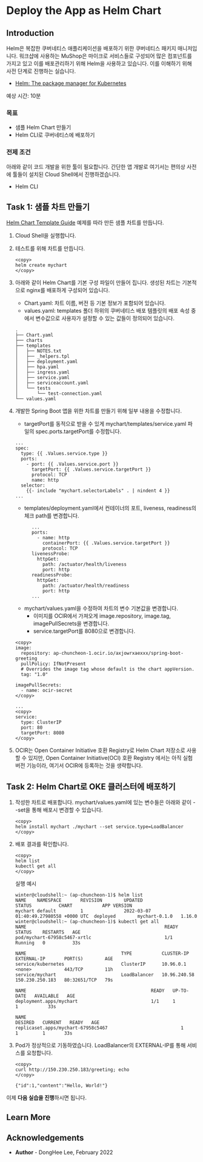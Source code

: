 # Deploy the App as Helm Chart

## Introduction

Helm은 복잡한 쿠버네티스 애플리케이션을 배포하기 위한 쿠버네티스 패키지 매니저입니다. 워크샵에 사용하는 MuShop은 마이크로 서비스들로 구성되어 많은 컴포넌트를 가지고 있고 이를 배포관리하기 위해 Helm을 사용하고 있습니다. 이를 이해하기 위해 사전 단계로 진행하는 실습니다.

- [Helm: The package manager for Kubernetes](https://helm.sh/)

예상 시간: 10분

### 목표

* 샘플 Helm Chart 만들기
* Helm CLI로 쿠버네티스에 배포하기

### 전제 조건

아래와 같이 코드 개발을 위한 툴이 필요합니다. 간단한 앱 개발로 여기서는 편의상 사전에 툴들이 설치된 Cloud Shell에서 진행하겠습니다.

* Helm CLI

## **Task 1**: 샘플 차트 만들기

[Helm Chart Template Guide](https://helm.sh/docs/chart_template_guide/getting_started/) 예제를 따라 만든 샘플 차트를 만듭니다.

1. Cloud Shell을 실행합니다.

2. 테스트를 위해 차트를 만듭니다.

    ````
    <copy>
    helm create mychart
    </copy>    
    ````

3. 아래와 같이 Helm Chart를 기본 구성 파일이 만들어 집니다. 생성된 차트는 기본적으로 nginx를 배포하게 구성되어 있습니다.

    - Chart.yaml: 차트 이름, 버전 등 기본 정보가 포함되어 있습니다.
    - values.yaml: templates 폴더 하위의 쿠버네티스 배포 템플릿의 배포 속성 중에서 변수값으로 사용자가 설정할 수 있는 값들이 정의되어 있습니다.
    ````
    .
    ├── Chart.yaml
    ├── charts
    ├── templates
    │   ├── NOTES.txt
    │   ├── _helpers.tpl
    │   ├── deployment.yaml
    │   ├── hpa.yaml
    │   ├── ingress.yaml
    │   ├── service.yaml
    │   ├── serviceaccount.yaml
    │   └── tests
    │       └── test-connection.yaml
    └── values.yaml
    ````

4. 개발한 Spring Boot 앱을 위한 차트를 만들기 위해 일부 내용을 수정합니다.

    - targetPort를 동적으로 받을 수 있게 mychart/templates/service.yaml 파일의 spec.ports.targetPort를 수정합니다.
    ````
    ...
    spec:
      type: {{ .Values.service.type }}
      ports:
        - port: {{ .Values.service.port }}
          targetPort: {{ .Values.service.targetPort }}
          protocol: TCP
          name: http
      selector:
        {{- include "mychart.selectorLabels" . | nindent 4 }}
    ...
    ````

    - templates/deployment.yaml에서 컨테이너의 포트, liveness, readiness의 체크 path를 변경합니다.
    ````
          ...
          ports:
            - name: http
              containerPort: {{ .Values.service.targetPort }}
              protocol: TCP
          livenessProbe:
            httpGet:
              path: /actuator/health/liveness
              port: http
          readinessProbe:
            httpGet:
              path: /actuator/health/readiness
              port: http
          ...    
    ````

    - mychart/values.yaml을 수정하여 차트의 변수 기본값을 변경합니다.
        * 이미지를 OCIR에서 가져오게 image.repository, image.tag, imagePullSecrets을 변경합니다.
        * service.targetPort를 8080으로 변경합니다.
    ````
    <copy>
    image:
      repository: ap-chuncheon-1.ocir.io/axjowrxaexxx/spring-boot-greeting
      pullPolicy: IfNotPresent
      # Overrides the image tag whose default is the chart appVersion.
      tag: "1.0"

    imagePullSecrets:
      - name: ocir-secret
    </copy>      
    ````
    ````
    ...
    <copy>    
    service:
      type: ClusterIP
      port: 80
      targetPort: 8080
    </copy>      
    ````

5. OCIR는 Open Container Initiative 호환 Registry로 Helm Chart 저장소로 사용할 수 있지만, Open Container Initiative(OCI) 호환 Registry 에서는 아직 실험 버전 기능이라, 여기서 OCIR에 등록하는 것을 생략합니다.


## **Task 2**: Helm Chart로 OKE 클러스터에 배포하기

1. 작성한 차트로 배포합니다. mychart/values.yaml에 있는 변수들은 아래와 같이 --set을 통해 배포시 변경할 수 있습니다.

    ````
    <copy>
    helm install mychart ./mychart --set service.type=LoadBalancer
    </copy>
    ````

2. 배포 결과를 확인합니다.

    ````
    <copy>
    helm list
    kubectl get all
    </copy>
    ````

    실행 예시
    ````
    winter@cloudshell:~ (ap-chuncheon-1)$ helm list
    NAME    NAMESPACE       REVISION        UPDATED                                 STATUS          CHART           APP VERSION
    mychart default         1               2022-03-07 01:40:49.27980558 +0000 UTC  deployed        mychart-0.1.0   1.16.0     
    winter@cloudshell:~ (ap-chuncheon-1)$ kubectl get all
    NAME                                                   READY   STATUS    RESTARTS   AGE
    pod/mychart-67958c5467-xrtlc                           1/1     Running   0          33s
    
    NAME                                   TYPE           CLUSTER-IP     EXTERNAL-IP       PORT(S)        AGE
    service/kubernetes                     ClusterIP      10.96.0.1      <none>            443/TCP        11h
    service/mychart                        LoadBalancer   10.96.240.58   150.230.250.183   80:32651/TCP   79s
    
    NAME                                              READY   UP-TO-DATE   AVAILABLE   AGE
    deployment.apps/mychart                           1/1     1            1           33s
    
    NAME                                                         DESIRED   CURRENT   READY   AGE
    replicaset.apps/mychart-67958c5467                           1         1         1       33s
    ````
3. Pod가 정상적으로 기동하였습니다. LoadBalancer의 EXTERNAL-IP를 통해 서비스를 요청합니다.

    ````
    <copy>
    curl http://150.230.250.183/greeting; echo
    </copy>
    ````

    ````
    {"id":1,"content":"Hello, World!"}
    ````

이제 **다음 실습을 진행**하시면 됩니다.

## Learn More

## Acknowledgements

* **Author** - DongHee Lee, February 2022
